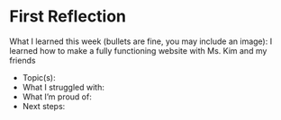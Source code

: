 # First Reflection
What I learned this week (bullets are fine, you may include an image):
I learned how to make a fully functioning website with Ms. Kim and my friends
- Topic(s):
- What I struggled with:
- What I’m proud of:
- Next steps:
